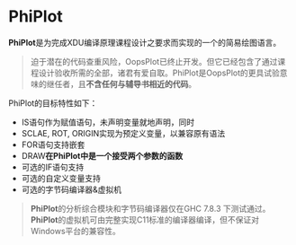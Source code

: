 PhiPlot
========

**PhiPlot**是为完成XDU编译原理课程设计之要求而实现的一个的简易绘图语言。

> 迫于潜在的代码查重风险，OopsPlot已终止开发。但它已经包含了通过课程设计验收所需的全部，诸君有爱自取。PhiPlot是OopsPlot的更具试验意味的继任者，且**不含任何与辅导书相近的代码**。

PhiPlot的目标特性如下：

+ IS语句作为赋值语句，未声明变量就地声明，同时
+ SCLAE, ROT, ORIGIN实现为预定义变量，以兼容原有语法
+ FOR语句支持嵌套
+ DRAW**在PhiPlot中是一个接受两个参数的函数**
+ 可选的IF语句支持
+ 可选的自定义变量支持
+ 可选的字节码编译器&虚拟机

> **PhiPlot**的分析综合模块和字节码编译器仅在GHC 7.8.3 下测试通过。
> **PhiPlot**的虚拟机可由完整实现C11标准的编译器编译，但不保证对Windows平台的兼容性。
